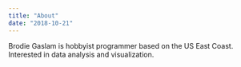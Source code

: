 ```yaml
---
title: "About"
date: "2018-10-21"
---
```


Brodie Gaslam is hobbyist programmer based on the US East Coast.  Interested in
data analysis and visualization.
